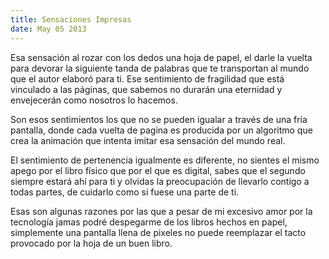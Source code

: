 ```yaml
---
title: Sensaciones Impresas
date: May 05 2013
---
```


Esa sensación al rozar con los dedos una hoja de papel, el darle la vuelta para devorar la siguiente tanda de palabras que te transportan al mundo que el autor elaboró para ti. Ese sentimiento de fragilidad que está vinculado a las páginas, que sabemos no durarán una eternidad y envejecerán como nosotros lo hacemos.

Son esos sentimientos los que no se pueden igualar a través de una fría pantalla, donde cada vuelta de pagina es producida por un algoritmo que crea la animación que intenta imitar esa sensación del mundo real.

El sentimiento de pertenencia igualmente es diferente, no sientes el mismo apego por el libro físico que por el que es digital, sabes que el segundo siempre estará ahí para ti y olvidas la preocupación de llevarlo contigo a todas partes, de cuidarlo como si fuese una parte de ti.

Esas son algunas razones por las que a pesar de mi excesivo amor por la tecnología jamas podré despegarme de los libros hechos en papel, simplemente una pantalla llena de pixeles no puede reemplazar el tacto provocado por la hoja de un buen libro.
